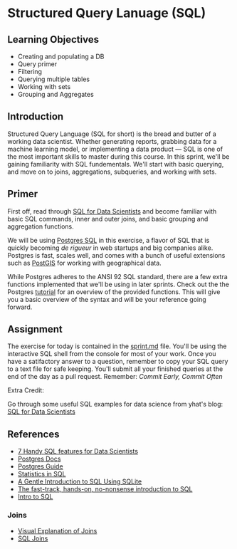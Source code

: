 # Structured Query Lanuage (SQL)

## Learning Objectives

* Creating and populating a DB
* Query primer
* Filtering
* Querying multiple tables
* Working with sets
* Grouping and Aggregates

## Introduction

Structured Query Language (SQL for short) is the bread and butter of a working data scientist. Whether generating reports, grabbing data for a machine learning model, or implementing a data product — SQL is one of the most important skills to master during this course. In this sprint, we'll be gaining familiarity with SQL fundementals. We'll start with basic querying, and move on to joins, aggregations, subqueries, and working with sets. 

## Primer

First off, read through [SQL for Data Scientists](http://bensresearch.com/downloads/SQL.pdf)  and become familiar with basic SQL commands, inner and outer joins, and basic grouping and aggregation functions.

We will be using [Postgres SQL](http://www.postgresql.org/) in this exercise, a flavor of SQL that is quickly becoming _de rigueur_ in web startups and big companies alike. Postgres is fast, scales well, and comes with a bunch of useful extensions such as [PostGIS](http://postgis.net/) for working with geographical data.



While Postgres adheres to the ANSI 92 SQL standard, there are a few extra functions implemented that we'll be using in later sprints. Check out the the Postgres [tutorial](http://www.postgresqltutorial.com/) for an overview of the provided functions. This will give you a basic overview of the syntax and will be your reference going forward.



## Assignment
The exercise for today is contained in the [sprint.md](https://github.com/zipfian/sql/blob/master/sprint.md) file. You'll be using the interactive SQL shell from the console for most of your work. Once you have a satifactory answer to a question, remember to copy your SQL query to a text file for safe keeping. You'll submit all your finished queries at the end of the day as a pull request. Remember: _Commit Early, Commit Often_

Extra Credit:

Go through some useful SQL examples for data science from yhat's blog: [SQL for Data Scientists](http://blog.yhathq.com/posts/sql-for-data-scientists.html)

## References

* [7 Handy SQL features for Data Scientists](http://blog.yhathq.com/posts/sql-for-data-scientists.html)
* [Postgres Docs](http://www.postgresql.org/docs/7.4/static/tutorial.html)
* [Postgres Guide](http://postgresguide.com/)
* [Statistics in SQL](https://github.com/tlevine/sql-statistics)
* [A Gentle Introduction to SQL Using SQLite](https://github.com/zipfan/SQL-Tutorial)
* [The fast-track, hands-on, no-nonsense introduction to SQL](https://github.com/dserban/WebDevCourseMaterials/tree/master/1-intro-to-sql)
* [Intro to SQL](http://bensresearch.com/downloads/SQL.pdf)

### Joins

* [Visual Explanation of Joins](http://blog.codinghorror.com/a-visual-explanation-of-sql-joins/)
* [SQL Joins](https://chartio.com/education/sql/joins)
